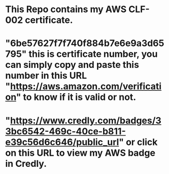 # This Repo contains my AWS CLF-002 certificate.
# "6be57627f7f740f884b7e6e9a3d65795" this is certificate number, you can simply copy and paste this number in this URL "https://aws.amazon.com/verification" to know if it is valid or not.
# "https://www.credly.com/badges/33bc6542-469c-40ce-b811-e39c56d6c646/public_url" or click on this URL to view my AWS badge in Credly.